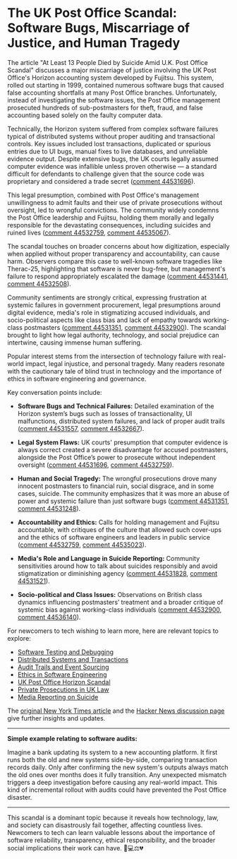 # The UK Post Office Scandal: Software Bugs, Miscarriage of Justice, and Human Tragedy

The article "At Least 13 People Died by Suicide Amid U.K. Post Office Scandal" discusses a major miscarriage of justice involving the UK Post Office's Horizon accounting system developed by Fujitsu. This system, rolled out starting in 1999, contained numerous software bugs that caused false accounting shortfalls at many Post Office branches. Unfortunately, instead of investigating the software issues, the Post Office management prosecuted hundreds of sub-postmasters for theft, fraud, and false accounting based solely on the faulty computer data.

Technically, the Horizon system suffered from complex software failures typical of distributed systems without proper auditing and transactional controls. Key issues included lost transactions, duplicated or spurious entries due to UI bugs, manual fixes to live databases, and unreliable evidence output. Despite extensive bugs, the UK courts legally assumed computer evidence was infallible unless proven otherwise — a standard difficult for defendants to challenge given that the source code was proprietary and considered a trade secret ([comment 44531696](https://news.ycombinator.com/item?id=44531696)).

This legal presumption, combined with Post Office's management unwillingness to admit faults and their use of private prosecutions without oversight, led to wrongful convictions. The community widely condemns the Post Office leadership and Fujitsu, holding them morally and legally responsible for the devastating consequences, including suicides and ruined lives ([comment 44532759](https://news.ycombinator.com/item?id=44532759), [comment 44535067](https://news.ycombinator.com/item?id=44535067)).

The scandal touches on broader concerns about how digitization, especially when applied without proper transparency and accountability, can cause harm. Observers compare this case to well-known software tragedies like Therac-25, highlighting that software is never bug-free, but management's failure to respond appropriately escalated the damage ([comment 44531441](https://news.ycombinator.com/item?id=44531441), [comment 44532508](https://news.ycombinator.com/item?id=44532508)).

Community sentiments are strongly critical, expressing frustration at systemic failures in government procurement, legal presumptions around digital evidence, media's role in stigmatizing accused individuals, and socio-political aspects like class bias and lack of empathy towards working-class postmasters ([comment 44531351](https://news.ycombinator.com/item?id=44531351), [comment 44532900](https://news.ycombinator.com/item?id=44532900)). The scandal brought to light how legal authority, technology, and social prejudice can intertwine, causing immense human suffering.

Popular interest stems from the intersection of technology failure with real-world impact, legal injustice, and personal tragedy. Many readers resonate with the cautionary tale of blind trust in technology and the importance of ethics in software engineering and governance.

Key conversation points include:

- **Software Bugs and Technical Failures:** Detailed examination of the Horizon system’s bugs such as losses of transactionality, UI malfunctions, distributed system failures, and lack of proper audit trails ([comment 44531557](https://news.ycombinator.com/item?id=44531557), [comment 44532667](https://news.ycombinator.com/item?id=44532667)).

- **Legal System Flaws:** UK courts' presumption that computer evidence is always correct created a severe disadvantage for accused postmasters, alongside the Post Office’s power to prosecute without independent oversight ([comment 44531696](https://news.ycombinator.com/item?id=44531696), [comment 44532759](https://news.ycombinator.com/item?id=44532759)).

- **Human and Social Tragedy:** The wrongful prosecutions drove many innocent postmasters to financial ruin, social disgrace, and in some cases, suicide. The community emphasizes that it was more an abuse of power and systemic failure than just software bugs ([comment 44531351](https://news.ycombinator.com/item?id=44531351), [comment 44531248](https://news.ycombinator.com/item?id=44531248)).

- **Accountability and Ethics:** Calls for holding management and Fujitsu accountable, with critiques of the culture that allowed such cover-ups and the ethics of software engineers and leaders in public service ([comment 44532759](https://news.ycombinator.com/item?id=44532759), [comment 44535023](https://news.ycombinator.com/item?id=44535023)).

- **Media's Role and Language in Suicide Reporting:** Community sensitivities around how to talk about suicides responsibly and avoid stigmatization or diminishing agency ([comment 44531828](https://news.ycombinator.com/item?id=44531828), [comment 44531521](https://news.ycombinator.com/item?id=44531521)).

- **Socio-political and Class Issues:** Observations on British class dynamics influencing postmasters’ treatment and a broader critique of systemic bias against working-class individuals ([comment 44532900](https://news.ycombinator.com/item?id=44532900), [comment 44536140](https://news.ycombinator.com/item?id=44536140)).

For newcomers to tech wishing to learn more, here are relevant topics to explore:

- [Software Testing and Debugging](https://www.google.com/search?q=software+testing+and+debugging)
- [Distributed Systems and Transactions](https://www.google.com/search?q=distributed+systems+transactions)
- [Audit Trails and Event Sourcing](https://www.google.com/search?q=audit+trail+software+event+sourcing)
- [Ethics in Software Engineering](https://www.google.com/search?q=software+engineering+ethics)
- [UK Post Office Horizon Scandal](https://www.google.com/search?q=UK+Post+Office+Horizon+scandal)
- [Private Prosecutions in UK Law](https://www.google.com/search?q=private+prosecutions+UK+law)
- [Media Reporting on Suicide](https://www.google.com/search?q=media+reporting+on+suicide+guidelines)

The [original New York Times article](https://www.nytimes.com/2025/07/10/world/europe/uk-post-office-scandal-report.html) and the [Hacker News discussion page](https://news.ycombinator.com/item?id=44531120) give further insights and updates.

---

**Simple example relating to software audits:**

Imagine a bank updating its system to a new accounting platform. It first runs both the old and new systems side-by-side, comparing transaction records daily. Only after confirming the new system's outputs always match the old ones over months does it fully transition. Any unexpected mismatch triggers a deep investigation before causing any real-world impact. This kind of incremental rollout with audits could have prevented the Post Office disaster.

---

This scandal is a dominant topic because it reveals how technology, law, and society can disastrously fail together, affecting countless lives. Newcomers to tech can learn valuable lessons about the importance of software reliability, transparency, ethical responsibility, and the broader social implications their work can have.  🚨💻⚖️💔